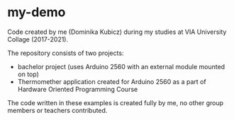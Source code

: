 # my-demo
Code created by me (Dominika Kubicz) during my studies at VIA University Collage (2017-2021).

The repository consists of two projects:
- bachelor project (uses Arduino 2560 with an external module mounted on top)
- Thermomether application created for Arduino 2560 as a part of Hardware Oriented Programming Course

The code written in these examples is created fully by me, no other group members or teachers contributed.
